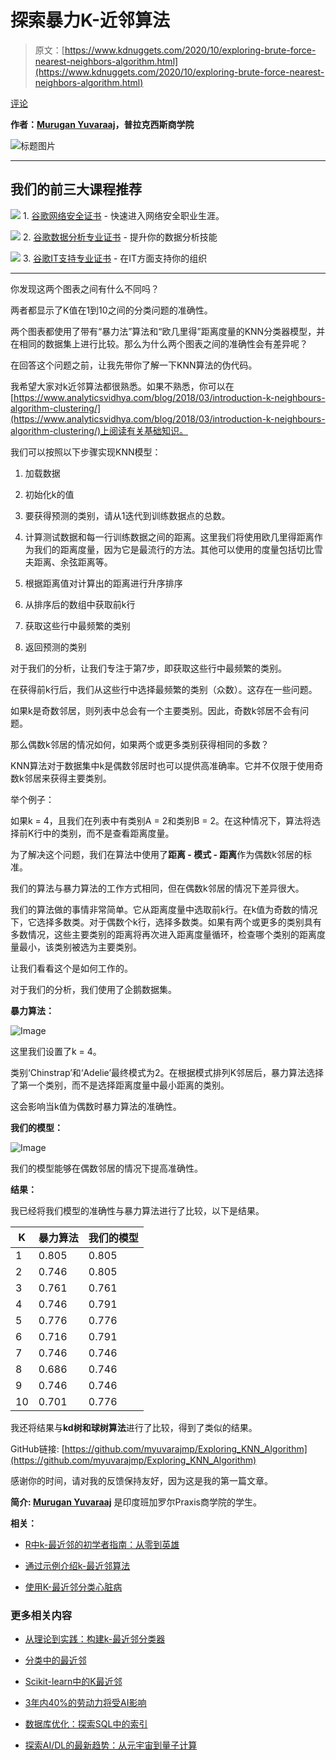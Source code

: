# 探索暴力K-近邻算法

> 原文：[https://www.kdnuggets.com/2020/10/exploring-brute-force-nearest-neighbors-algorithm.html](https://www.kdnuggets.com/2020/10/exploring-brute-force-nearest-neighbors-algorithm.html)

[评论](#comments)

**作者：[Murugan Yuvaraaj](https://www.linkedin.com/in/murugan-yuvaraaj-m-p-a369019a/)，普拉克西斯商学院**

![标题图片](../Images/97ae97e55099f6b9421805e97dcccecb.png)

* * *

## 我们的前三大课程推荐

![](../Images/0244c01ba9267c002ef39d4907e0b8fb.png) 1\. [谷歌网络安全证书](https://www.kdnuggets.com/google-cybersecurity) - 快速进入网络安全职业生涯。

![](../Images/e225c49c3c91745821c8c0368bf04711.png) 2\. [谷歌数据分析专业证书](https://www.kdnuggets.com/google-data-analytics) - 提升你的数据分析技能

![](../Images/0244c01ba9267c002ef39d4907e0b8fb.png) 3\. [谷歌IT支持专业证书](https://www.kdnuggets.com/google-itsupport) - 在IT方面支持你的组织

* * *

你发现这两个图表之间有什么不同吗？

两者都显示了K值在1到10之间的分类问题的准确性。

两个图表都使用了带有“暴力法”算法和“欧几里得”距离度量的KNN分类器模型，并在相同的数据集上进行比较。那么为什么两个图表之间的准确性会有差异呢？

在回答这个问题之前，让我先带你了解一下KNN算法的伪代码。

我希望大家对k近邻算法都很熟悉。如果不熟悉，你可以在[https://www.analyticsvidhya.com/blog/2018/03/introduction-k-neighbours-algorithm-clustering/](https://www.analyticsvidhya.com/blog/2018/03/introduction-k-neighbours-algorithm-clustering/)上阅读有关基础知识。

我们可以按照以下步骤实现KNN模型：

1.  加载数据

1.  初始化k的值

1.  要获得预测的类别，请从1迭代到训练数据点的总数。

1.  计算测试数据和每一行训练数据之间的距离。这里我们将使用欧几里得距离作为我们的距离度量，因为它是最流行的方法。其他可以使用的度量包括切比雪夫距离、余弦距离等。

1.  根据距离值对计算出的距离进行升序排序

1.  从排序后的数组中获取前k行

1.  获取这些行中最频繁的类别

1.  返回预测的类别

对于我们的分析，让我们专注于第7步，即获取这些行中最频繁的类别。

在获得前k行后，我们从这些行中选择最频繁的类别（众数）。这存在一些问题。

如果k是奇数邻居，则列表中总会有一个主要类别。因此，奇数k邻居不会有问题。

那么偶数k邻居的情况如何，如果两个或更多类别获得相同的多数？

KNN算法对于数据集中k是偶数邻居时也可以提供高准确率。它并不仅限于使用奇数k邻居来获得主要类别。

举个例子：

如果k = 4，且我们在列表中有类别A = 2和类别B = 2。在这种情况下，算法将选择前K行中的类别，而不是查看距离度量。

为了解决这个问题，我们在算法中使用了**距离 - 模式 - 距离**作为偶数k邻居的标准。

我们的算法与暴力算法的工作方式相同，但在偶数k邻居的情况下差异很大。

我们的算法做的事情非常简单。它从距离度量中选取前k行。在k值为奇数的情况下，它选择多数类。对于偶数个k行，选择多数类。如果有两个或更多的类别具有多数情况，这些主要类别的距离将再次进入距离度量循环，检查哪个类别的距离度量最小，该类别被选为主要类别。

让我们看看这个是如何工作的。

对于我们的分析，我们使用了企鹅数据集。

**暴力算法：**

![Image](../Images/e2ffb131bc18c7520ff8bad8817223fd.png)

这里我们设置了k = 4。

类别‘Chinstrap’和‘Adelie’最终模式为2。在根据模式排列K邻居后，暴力算法选择了第一个类别，而不是选择距离度量中最小距离的类别。

这会影响当k值为偶数时暴力算法的准确性。

**我们的模型：**

![Image](../Images/811e79aeb0610d3b53c518090d21cdef.png)

我们的模型能够在偶数邻居的情况下提高准确性。

**结果：**

我已经将我们模型的准确性与暴力算法进行了比较，以下是结果。

| **K** | **暴力算法** | **我们的模型** |
| --- | --- | --- |
| 1 | 0.805 | 0.805 |
| 2 | 0.746 | 0.805 |
| 3 | 0.761 | 0.761 |
| 4 | 0.746 | 0.791 |
| 5 | 0.776 | 0.776 |
| 6 | 0.716 | 0.791 |
| 7 | 0.746 | 0.746 |
| 8 | 0.686 | 0.746 |
| 9 | 0.746 | 0.746 |
| 10 | 0.701 | 0.776 |

我还将结果与**kd树和球树算法**进行了比较，得到了类似的结果。

GitHub链接: [https://github.com/myuvarajmp/Exploring_KNN_Algorithm](https://github.com/myuvarajmp/Exploring_KNN_Algorithm)

感谢你的时间，请对我的反馈保持友好，因为这是我的第一篇文章。

**简介: [Murugan Yuvaraaj](https://www.linkedin.com/in/murugan-yuvaraaj-m-p-a369019a/)** 是印度班加罗尔Praxis商学院的学生。

**相关：**

+   [R中k-最近邻的初学者指南：从零到英雄](/2020/01/beginners-guide-nearest-neighbors-r.html)

+   [通过示例介绍k-最近邻算法](/2020/04/introduction-k-nearest-neighbour-algorithm-using-examples.html)

+   [使用K-最近邻分类心脏病](/2019/07/classifying-heart-disease-using-k-nearest-neighbors.html)

### 更多相关内容

+   [从理论到实践：构建k-最近邻分类器](https://www.kdnuggets.com/2023/06/theory-practice-building-knearest-neighbors-classifier.html)

+   [分类中的最近邻](https://www.kdnuggets.com/2022/04/nearest-neighbors-classification.html)

+   [Scikit-learn中的K最近邻](https://www.kdnuggets.com/2022/07/knearest-neighbors-scikitlearn.html)

+   [3年内40%的劳动力将受AI影响](https://www.kdnuggets.com/40-of-labour-force-will-be-affected-by-ai-in-3-years)

+   [数据库优化：探索SQL中的索引](https://www.kdnuggets.com/2023/07/database-optimization-exploring-indexes-sql.html)

+   [探索AI/DL的最新趋势：从元宇宙到量子计算](https://www.kdnuggets.com/2023/07/exploring-latest-trends-aidl-metaverse-quantum-computing.html)
